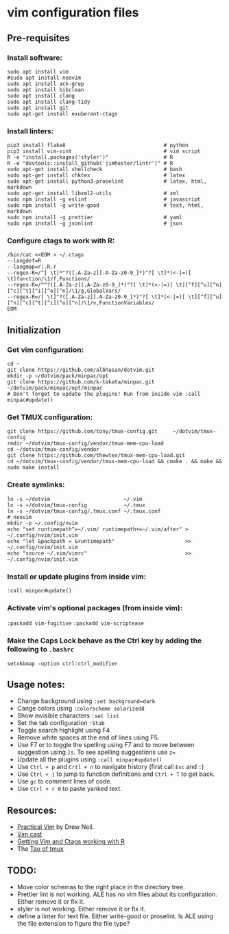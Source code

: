 # **vim** configuration files



## Pre-requisites


### Install software:

```
sudo apt install vim
#sudo apt install neovim
sudo apt install ack-grep
sudo apt install bibclean
sudo apt install clang
sudo apt install clang-tidy
sudo apt install git
sudo apt-get install exuberant-ctags
```


### Install linters:

```
pip3 install flake8                                # python
pip3 install vim-vint                              # vim script
R -e "install.packages('styler')"                  # R
R -e "devtools::install_github('jimhester/lintr')" # R
sudo apt-get install shellcheck                    # bash
sudo apt-get install chktex                        # latex
sudo apt-get install python3-proselint             # latex, html, markdown
sudo apt-get install libxml2-utils                 # xml
sudo npm install -g eslint                         # javascript
sudo npm install -g write-good                     # text, html, markdown
sudo npm install -g prettier                       # yaml
sudo npm install -g jsonlint                       # json
```


### Configure ctags to work with R:

```
/bin/cat <<EOM > ~/.ctags
--langdef=R
--langmap=r:.R.r
--regex-R=/^[ \t]*"?([.A-Za-z][.A-Za-z0-9_]*)"?[ \t]*(<-|=)[ \t]function/\1/f,Functions/
--regex-R=/^"?([.A-Za-z][.A-Za-z0-9_]*)"?[ \t]*(<-|=)[ \t][^f][^u][^n][^c][^t][^i][^o][^n]/\1/g,GlobalVars/
--regex-R=/[ \t]"?([.A-Za-z][.A-Za-z0-9_]*)"?[ \t]*(<-|=)[ \t][^f][^u][^n][^c][^t][^i][^o][^n]/\1/v,FunctionVariables/
EOM
```


## Initialization


### Get vim configuration:

```
cd ~
git clone https://github.com/albhasan/dotvim.git
mkdir -p ~/dotvim/pack/minpac/opt
git clone https://github.com/k-takata/minpac.git ~/dotvim/pack/minpac/opt/minpac
# Don't forget to update the plugins! Run from inside vim :call minpac#update()
```


### Get TMUX configuration:

```
git clone https://github.com/tony/tmux-config.git     ~/dotvim/tmux-config
rmdir ~/dotvim/tmux-config/vendor/tmux-mem-cpu-load
cd ~/dotvim/tmux-config/vendor
git clone https://github.com/thewtex/tmux-mem-cpu-load.git
cd ~/dotvim/tmux-config/vendor/tmux-mem-cpu-load && cmake . && make && sudo make install
```


### Create symlinks:

```
ln -s ~/dotvim                        ~/.vim                          
ln -s ~/dotvim/tmux-config            ~/.tmux
ln -s ~/dotvim/tmux-config/.tmux.conf ~/.tmux.conf
# neovim
mkdir -p ~/.config/nvim
echo "set runtimepath^=~/.vim/ runtimepath+=~/.vim/after" >  ~/.config/nvim/init.vim
echo "let &packpath = &runtimepath"                       >> ~/.config/nvim/init.vim
echo "source ~/.vim/vimrc"                                >> ~/.config/nvim/init.vim
```


### Install or update plugins from inside vim:

`:call minpac#update()`


### Activate vim's optional packages (from inside vim):

`:packadd vim-fugitive`
`:packadd vim-scriptease`


### Make the Caps Lock behave as the Ctrl key by adding the following to `.bashrc`

`setxkbmap -option ctrl:ctrl_modifier`




## Usage notes:

+ Change background using `:set background=dark`
+ Cange colors using `:colorscheme solarized8`
+ Show invisible characters `:set list`
+ Set the tab configuration `:Stab`
+ Toggle search highlight using F4
+ Remove white spaces at the end of lines using F5.
+ Use F7 or to toggle the spelling using F7 and to move between suggestion using `]s`. To see spelling suggestions use `z=`
+ Update all the plugins using `:call minpac#update()`
+ Use `Ctrl + p` and `Crtl + n` to navigate history (first call `Esc` and `:`)
+ Use `Ctrl + ]` to jump to function definitions and `Ctrl + T` to get back.
+ Use `gc` to comment lines of code.
+ Use `Ctrl + r 0` to paste yanked text.


## Resources:

+ [Practical Vim](https://pragprog.com/book/dnvim/practical-vim) by Drew Neil.
+ [Vim cast](http://vimcasts.org)
+ [Getting Vim and Ctags working with R](https://tinyheero.github.io/2017/05/13/r-vim-ctags.html#testing-vim--ctags-with-r)
+ The [Tao of tmux](https://leanpub.com/the-tao-of-tmux)


## TODO:

+ Move color schemas to the right place in the directory tree.
+ Prettier lint is not working. ALE has no vim files about its configuration. Either remove it or fix it.
+ styler is not working. Either remove it or fix it.
+ define a linter for text file. Either write-good or proselint. Is ALE using the file extension to figure the file type?

